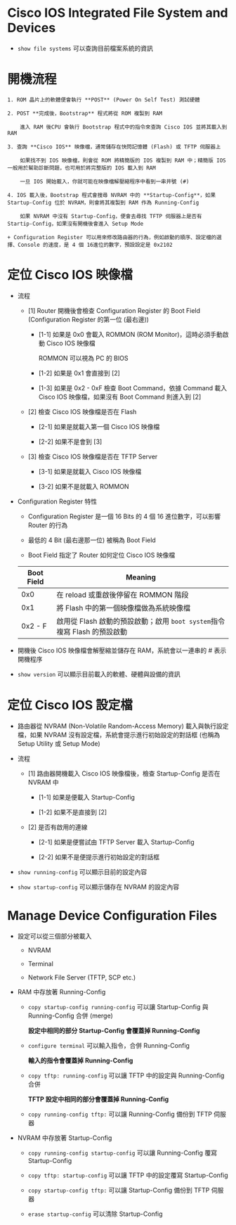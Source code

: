 # Cisco IOS Integrated File System and Devices

+ `show file systems` 可以查詢目前檔案系統的資訊

# 開機流程

    1. ROM 晶片上的軟體便會執行 **POST** (Power On Self Test) 測試硬體

    2. POST **完成後，Bootstrap** 程式將從 ROM 複製到 RAM

        進入 RAM 後CPU 會執行 Bootstrap 程式中的指令來查詢 Cisco IOS 並將其載入到 RAM

    3. 查詢 **Cisco IOS** 映像檔，通常儲存在快閃記憶體 (Flash) 或 TFTP 伺服器上

        如果找不到 IOS 映像檔，則會從 ROM 將精簡版的 IOS 複製到 RAM 中；精簡版 IOS 一般用於幫助診斷問題，也可用於將完整版的 IOS 載入到 RAM

        一旦 IOS 開始載入，你就可能在映像檔解壓縮程序中看到一串井號 (#)

    4. IOS 載入後，Bootstrap 程式會搜尋 NVRAM 中的 **Startup-Config**，如果 Startup-Config 位於 NVRAM，則會將其複製到 RAM 作為 Running-Config

        如果 NVRAM 中沒有 Startup-Config，便會去尋找 TFTP 伺服器上是否有 Startip-Config，如果沒有開機後會進入 Setup Mode

    + Configuration Register 可以用來修改路由器的行為，例如啟動的順序、設定檔的選擇、Console 的速度，是 4 個 16進位的數字，預設設定是 0x2102

# 定位 Cisco IOS 映像檔

+ 流程
    + [1] Router 開機後會檢查 Configuration Register 的 Boot Field (Configuration Register 的第一位 (最右邊))

        + [1-1] 如果是 0x0 會載入 ROMMON (ROM Monitor)，這時必須手動啟動  Cisco IOS 映像檔

            ROMMON 可以視為 PC 的 BIOS

        + [1-2] 如果是 0x1 會直接到 [2]

        + [1-3] 如果是 0x2 - 0xF 檢查 Boot Command，依據 Command 載入 Cisco IOS 映像檔，如果沒有 Boot Command 則進入到 [2]

    + [2] 檢查 Cisco IOS 映像檔是否在 Flash

        + [2-1] 如果是就載入第一個 Cisco IOS 映像檔

        + [2-2] 如果不是會到 [3]

    + [3] 檢查 Cisco IOS 映像檔是否在 TFTP Server

        + [3-1] 如果是就載入 Cisco IOS 映像檔

        + [3-2] 如果不是就載入 ROMMON

+ Configuration Register 特性

    + Configuration Register 是一個 16 Bits 的 4 個 16 進位數字，可以影響 Router 的行為

    + 最低的 4 Bit (最右邊那一位) 被稱為 Boot Field

    + Boot Field 指定了 Router 如何定位 Cisco IOS 映像檔

    |Boot Field|Meaning|
    |---|---|
    |0x0|在 reload 或重啟後停留在 ROMMON 階段|
    |0x1|將 Flash 中的第一個映像檔做為系統映像檔|
    |0x2 - F|啟用從 Flash 啟動的預設啟動；啟用 `boot system`指令複寫 Flash 的預設啟動|

+ 開機後 Cisco IOS 映像檔會解壓縮並儲存在 RAM，系統會以一連串的 # 表示開機程序

+ `show version` 可以顯示目前載入的軟體、硬體與設備的資訊

# 定位 Cisco IOS 設定檔

+ 路由器從 NVRAM (Non-Volatile Random-Access Memory) 載入與執行設定檔，如果 NVRAM 沒有設定檔，系統會提示進行初始設定的對話框 (也稱為 Setup Utility 或 Setup Mode)

+ 流程

    + [1] 路由器開機載入 Cisco IOS 映像檔後，檢查 Startup-Config 是否在 NVRAM 中

        + [1-1] 如果是便載入 Startup-Config

        + [1-2] 如果不是直接到 [2]

    + [2] 是否有啟用的連線

        + [2-1] 如果是便嘗試由 TFTP Server 載入 Startup-Config

        + [2-2] 如果不是便提示進行初始設定的對話框

+ `show running-config` 可以顯示目前的設定內容

+ `show startup-config` 可以顯示儲存在 NVRAM 的設定內容

# Manage Device Configuration Files

+ 設定可以從三個部分被載入

    + NVRAM

    + Terminal

    + Network File Server (TFTP, SCP etc.)

+ RAM 中存放著 Running-Config

    + `copy startup-config running-config` 可以讓 Startup-Config 與 Running-Config 合併 (merge)
    
        **設定中相同的部分 Startup-Config 會覆蓋掉 Running-Config**

    + `configure terminal` 可以輸入指令，合併 Running-Config

        **輸入的指令會覆蓋掉 Running-Config**

    + `copy tftp: running-config` 可以讓 TFTP 中的設定與 Running-Config 合併

        **TFTP 設定中相同的部分會覆蓋掉 Running-Config**

    + `copy running-config tftp:` 可以讓 Running-Config 備份到 TFTP 伺服器

+ NVRAM 中存放著 Startup-Config

    + `copy running-config startup-config` 可以讓 Running-Config 覆寫 Startup-Config

    + `copy tftp: startup-config` 可以讓 TFTP 中的設定覆寫 Startup-Config

    + `copy startup-config tftp:` 可以讓 Startup-Config 備份到 TFTP 伺服器

    + `erase startup-config` 可以清除 Startup-Config